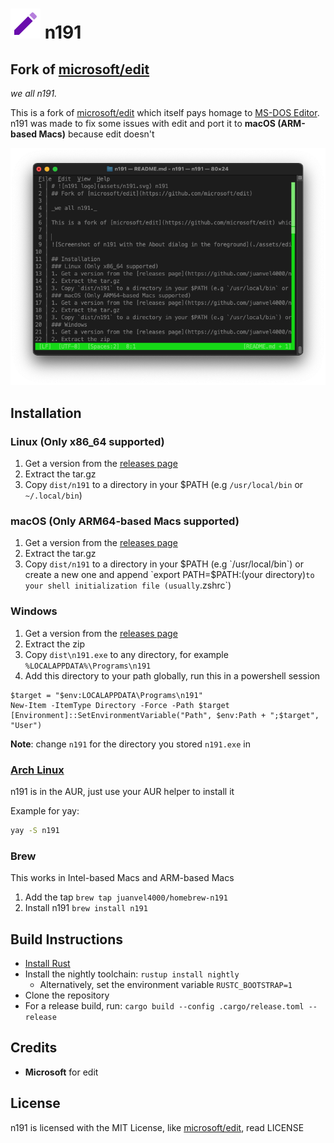 # ![n191 logo](assets/n191.svg) n191
## Fork of [microsoft/edit](https://github.com/microsoft/edit)

_we all n191._

This is a fork of [microsoft/edit](https://github.com/microsoft/edit) which itself pays homage to [MS-DOS Editor](https://en.wikipedia.org/wiki/MS-DOS_Editor). n191 was made to fix some issues with edit and port it to **macOS (ARM-based Macs)** because edit doesn't


![Screenshot of n191 with the About dialog in the foreground](./assets/n191-macos.png)

## Installation
### Linux (Only x86_64 supported)
1. Get a version from the [releases page](https://github.com/juanvel4000/n191/releases)
2. Extract the tar.gz
3. Copy `dist/n191` to a directory in your $PATH (e.g `/usr/local/bin` or `~/.local/bin`)
### macOS (Only ARM64-based Macs supported)
1. Get a version from the [releases page](https://github.com/juanvel4000/n191/releases)
2. Extract the tar.gz
3. Copy `dist/n191` to a directory in your $PATH (e.g `/usr/local/bin`) or create a new one and append `export PATH=$PATH:(your directory)` to your shell initialization file (usually `.zshrc`)
### Windows
1. Get a version from the [releases page](https://github.com/juanvel4000/n191/releases)
2. Extract the zip
3. Copy `dist\n191.exe` to any directory, for example `%LOCALAPPDATA%\Programs\n191`
4. Add this directory to your path globally, run this in a powershell session
```pwsh
$target = "$env:LOCALAPPDATA\Programs\n191"
New-Item -ItemType Directory -Force -Path $target
[Environment]::SetEnvironmentVariable("Path", $env:Path + ";$target", "User")

```
**Note**: change `n191` for the directory you stored `n191.exe` in

### [Arch Linux](https://aur.archlinux.org/packages/n191)
n191 is in the AUR, just use your AUR helper to install it

Example for yay:
```bash
yay -S n191
```
### Brew
This works in Intel-based Macs and ARM-based Macs
1. Add the tap
`brew tap juanvel4000/homebrew-n191`
2. Install n191
`brew install n191`
## Build Instructions

* [Install Rust](https://www.rust-lang.org/tools/install)
* Install the nightly toolchain: `rustup install nightly`
  * Alternatively, set the environment variable `RUSTC_BOOTSTRAP=1`
* Clone the repository
* For a release build, run: `cargo build --config .cargo/release.toml --release`

## Credits
- **Microsoft** for edit
## License
n191 is licensed with the MIT License, like [microsoft/edit](https://github.com/microsoft/edit), read LICENSE
